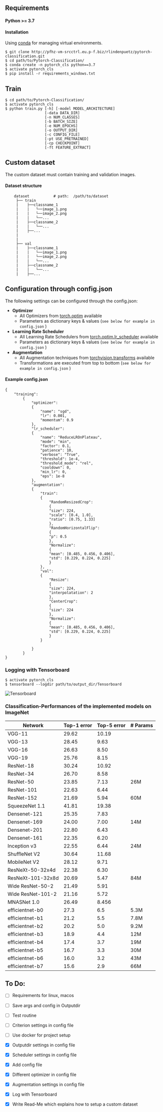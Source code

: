 ## Requirements
#### Python >= 3.7

#### Installation
Using [conda](https://docs.conda.io/en/latest/miniconda.html) for managing virtual environments.

    $ git clone http://pfhz-vm-srcctrl.eu.p-f.biz/rlindenpuetz/pytorch-classification.git
    $ cd path/to/Pytorch-Classification/
    $ conda create -n pytorch_cls python==3.7
    $ activate pytorch_cls
    $ pip install -r requirements_windows.txt

## Train
    $ cd path/to/Pytorch-Classification/
    $ activate pytorch_cls
    $ python train.py [-h] [-model MODEL_ARCHITECTURE] 
                      [-data DATA_DIR]
                      [-n NUM_CLASSES] 
                      [-b BATCH_SIZE] 
                      [-e NUM_EPOCHS]
                      [-o OUTPUT_DIR]
                      [-c CONFIG_FILE]
                      [-pt USE_PRETRAINED]
                      [-cp CHECKPOINT]
                      [-ft FEATURE_EXTRACT]
    
    
        

## Custom dataset
The custom dataset must contain training and validation images.
#### Dataset structure
                    
        dataset           # path:  /path/to/dataset
         ├── train
         |    ├──classname_1
         |    |   └──image_1.png
         |    |   └──image_2.png
         |    |   └──...
         |    ├──classname_2
         |    |   └──...
         |    ├──...
         |        
         |    
         ├── val
         |    ├──classname_1
         |    |   └──image_1.png
         |    |   └──image_2.png
         |    |   └──...
         |    ├──classname_2
         |    |   └──...
         |    ├──...
         

## Configuration through config.json
The following settings can be configured through the config.json:
- **Optimizer**
  - All Optimizers from [torch.optim](https://pytorch.org/docs/stable/optim.html#algorithms) available
  - Parameters as dictionary keys & values (`see below for example in config.json` )
- **Learning Rate Scheduler**
  - All Learning Rate Schedulers from [torch.optim.lr_scheduler](https://pytorch.org/docs/stable/optim.html#how-to-adjust-learning-rate) available
  - Parameters as dictionary keys & values (`see below for example in config.json` )
- **Augmentation**
  - All Augmentation techniques from [torchvision.transforms](https://pytorch.org/docs/stable/torchvision/transforms.html) available
  - Transformations are executed from top to bottom (`see below for example in config.json` )


#### Example config.json
    {	
    	"training":
    		{		
    			"optimizer":  							
    			{
    				"name": "sgd",							
    				"lr": 0.001,
    				"momentum": 0.9								
    			},
    			"lr_scheduler":  							
    			{
    				"name": "ReduceLROnPlateau",							
    				"mode": "min",
    				"factor": 0.1,
    				"patience": 10,
    				"verbose": "True",
    				"threshold": 1e-4,
    				"threshold_mode": "rel",
    				"cooldown": 0,
    				"min_lr": 0,
    				"eps": 1e-8
    			},
    			"augmentation":  							
    			{
    				"train":
    				{
    					"RandomResizedCrop":
    					{					
    					"size": 224,
    					"scale": [0.4, 1.0],
    					"ratio": [0.75, 1.33]
    					},
    					"RandomHorizontalFlip":
    					{
    					"p": 0.5
    					},					
    					"Normalize":
    					{
    					"mean": [0.485, 0.456, 0.406],
    					"std": [0.229, 0.224, 0.225]
    					}					
    				},	
    				"val":
    				{
    					"Resize":
    					{
    					"size": 224,
    					"interpolatation": 2
    					},
    					"CenterCrop":
    					{
    					"size": 224
    					},					
    					"Normalize":
    					{
    					"mean": [0.485, 0.456, 0.406],
    					"std": [0.229, 0.224, 0.225]
    					}					
    				}						
    								
                }
            }	
    }

### Logging with Tensorboard
    $ activate pytorch_cls
    $ tensorboard --logdir path/to/output_dir/Tensorboard
    
![Tensorboard](README/tensorboard.png)

### Classification-Performances of the implemented models on ImageNet

| Network | Top-1 error | Top-5 error | # Params |
| ------ | ------ | ------ | ------ |
|VGG-11 | 29.62|           10.19|    |
|VGG-13 | 28.45|           9.63|    |
|VGG-16 | 26.63|           8.50|    |
|VGG-19 | 25.76|           8.15|    |
|ResNet-18                        | 30.24|           10.92|    |
|ResNet-34                        | 26.70|           8.58|    |
|ResNet-50                        | 23.85|           7.13| 26M   |
|ResNet-101                       | 22.63|           6.44|    |
|ResNet-152                       | 21.69|           5.94| 60M   |
|SqueezeNet 1.1                   | 41.81|           19.38|    |
|Densenet-121                     | 25.35|           7.83|    |
|Densenet-169                     | 24.00|           7.00| 14M   |    
|Densenet-201                     | 22.80|           6.43|    |
|Densenet-161                     | 22.35|           6.20|    |
|Inception v3                     | 22.55|           6.44| 24M   |
|ShuffleNet V2                    | 30.64|           11.68|    |
|MobileNet V2                     | 28.12|           9.71|    |
|ResNeXt-50-32x4d                 | 22.38|           6.30|    |
|ResNeXt-101-32x8d                | 20.69|           5.47| 84M   |
|Wide ResNet-50-2                 | 21.49|           5.91|    |
|Wide ResNet-101-2                | 21.16|           5.72|    |
|MNASNet 1.0                      | 26.49|           8.456|    |
|efficientnet-b0                  | 27.3|           6.5| 5.3M   |
|efficientnet-b1                  | 21.2|           5.5| 7.8M   |
|efficientnet-b2                  | 20.2|           5.0| 9.2M   |
|efficientnet-b3                  | 18.9|           4.4| 12M   |
|efficientnet-b4                  | 17.4|           3.7| 19M   |
|efficientnet-b5                  | 16.7|           3.3| 30M   |
|efficientnet-b6                  | 16.0|           3.2| 43M   |
|efficientnet-b7                  | 15.6|           2.9| 66M   |


## To Do:
- [ ] Requirements for linux, macos
- [ ] Save args and config in Outputdir
- [ ] Test routine
- [ ] Criterion settings in config file
- [ ] Use docker for project setup
- [x] Outputdir settings in config file
- [x] Scheduler settings in config file
- [x] Add config file
- [x] Different optimizer in config file
- [x] Augmentation settings in config file
- [x] Log with Tensorboard
- [x] Write Read-Me which explains how to setup a custom dataset


